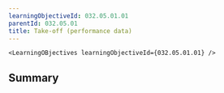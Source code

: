 ```yaml
---
learningObjectiveId: 032.05.01.01
parentId: 032.05.01
title: Take-off (performance data)
---
```


```tsx eval
<LearningOBjectives learningObjectiveId={032.05.01.01} />
```

## Summary
